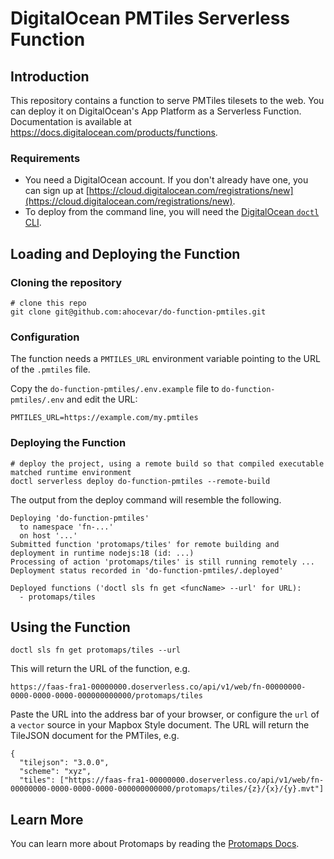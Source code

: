 # DigitalOcean PMTiles Serverless Function 

## Introduction

This repository contains a function to serve PMTiles tilesets to the web. You can deploy it on DigitalOcean's App Platform as a Serverless Function. Documentation is available at https://docs.digitalocean.com/products/functions.

### Requirements

* You need a DigitalOcean account. If you don't already have one, you can sign up at [https://cloud.digitalocean.com/registrations/new](https://cloud.digitalocean.com/registrations/new).
* To deploy from the command line, you will need the [DigitalOcean `doctl` CLI](https://github.com/digitalocean/doctl/releases).

## Loading and Deploying the Function

### Cloning the repository

```
# clone this repo
git clone git@github.com:ahocevar/do-function-pmtiles.git
```

### Configuration

The function needs a `PMTILES_URL` environment variable pointing to the URL of the `.pmtiles` file.

Copy the `do-function-pmtiles/.env.example` file to `do-function-pmtiles/.env` and edit the URL:

```
PMTILES_URL=https://example.com/my.pmtiles
```

### Deploying the Function

```
# deploy the project, using a remote build so that compiled executable matched runtime environment
doctl serverless deploy do-function-pmtiles --remote-build
```

The output from the deploy command will resemble the following.
```
Deploying 'do-function-pmtiles'
  to namespace 'fn-...'
  on host '...'
Submitted function 'protomaps/tiles' for remote building and deployment in runtime nodejs:18 (id: ...)
Processing of action 'protomaps/tiles' is still running remotely ...
Deployment status recorded in 'do-function-pmtiles/.deployed'

Deployed functions ('doctl sls fn get <funcName> --url' for URL):
  - protomaps/tiles
```

## Using the Function
```
doctl sls fn get protomaps/tiles --url
```

This will return the URL of the function, e.g.
```
https://faas-fra1-00000000.doserverless.co/api/v1/web/fn-00000000-0000-0000-0000-000000000000/protomaps/tiles
```

Paste the URL into the address bar of your browser, or configure the `url` of a `vector` source in your Mapbox Style document. The URL will return the TileJSON document for the PMTiles, e.g. 
```
{
  "tilejson": "3.0.0",
  "scheme": "xyz",
  "tiles": ["https://faas-fra1-00000000.doserverless.co/api/v1/web/fn-00000000-0000-0000-0000-000000000000/protomaps/tiles/{z}/{x}/{y}.mvt"]
```

## Learn More

You can learn more about Protomaps by reading the [Protomaps Docs](https://docs.protomaps.com). 
